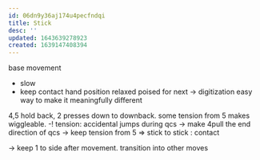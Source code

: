 ```yaml
---
id: 06dn9y36aj174u4pecfndqi
title: Stick
desc: ''
updated: 1643639278923
created: 1639147408394
---
```



base movement
- slow
- keep contact
hand position
  relaxed
  poised for next
-> digitization easy way to make it meaningfully different

4,5 hold back, 2 presses down to downback.
some tension from 5 makes wiggleable.
-! tension: accidental jumps during qcs
-> make 4pull the end direction of qcs
-> keep tension from 5
=> stick to stick : contact

-> keep 1 to side after movement.
transition into other moves